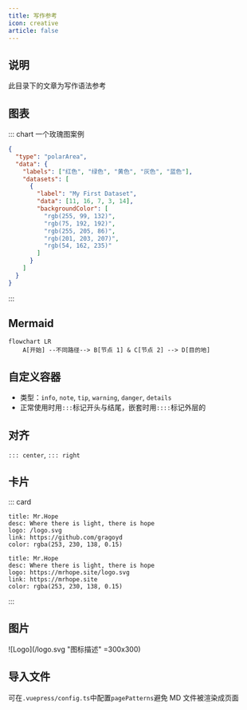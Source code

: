 ```yaml
---
title: 写作参考
icon: creative
article: false
---
```


## 说明

此目录下的文章为写作语法参考

## 图表

::: chart 一个玫瑰图案例

```json
{
  "type": "polarArea",
  "data": {
    "labels": ["红色", "绿色", "黄色", "灰色", "蓝色"],
    "datasets": [
      {
        "label": "My First Dataset",
        "data": [11, 16, 7, 3, 14],
        "backgroundColor": [
          "rgb(255, 99, 132)",
          "rgb(75, 192, 192)",
          "rgb(255, 205, 86)",
          "rgb(201, 203, 207)",
          "rgb(54, 162, 235)"
        ]
      }
    ]
  }
}
```

:::

## Mermaid

```mermaid
flowchart LR
    A[开始] --不同路径--> B[节点 1] & C[节点 2] --> D[目的地]
```

## 自定义容器

- 类型：`info`, `note`, `tip`, `warning`, `danger`, `details`
- 正常使用时用`:::`标记开头与结尾，嵌套时用`::::`标记外层的

## 对齐

`::: center`, `::: right`

## 卡片

::: card

```card
title: Mr.Hope
desc: Where there is light, there is hope
logo: /logo.svg
link: https://github.com/gragoyd
color: rgba(253, 230, 138, 0.15)
```

```card
title: Mr.Hope
desc: Where there is light, there is hope
logo: https://mrhope.site/logo.svg
link: https://mrhope.site
color: rgba(253, 230, 138, 0.15)
```

:::

## 图片

![Logo](/logo.svg "图标描述" =300x300)

## 导入文件

可在`.vuepress/config.ts`中配置`pagePatterns`避免 MD 文件被渲染成页面

<!-- @include: ../.vuepress/styles/config.scss-->
